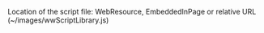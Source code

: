 ﻿Location of the script file: WebResource, EmbeddedInPage or relative URL (~/images/wwScriptLibrary.js)